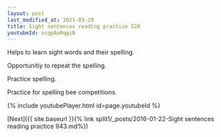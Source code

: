 ```yaml
---
layout: post
last_modified_at: 2021-03-29
title: Sight sentences reading practice 528
youtubeId: ocqpAoRqgi0
---
```

 
 
Helps to learn sight words and their spelling.

Opportunitiy to repeat the spelling. 

Practice spelling. 
 
Practice for spelling bee competitions. 
 
{% include youtubePlayer.html id=page.youtubeId %}
 
 

[Next]({{ site.baseurl }}{% link  split1/_posts/2016-01-22-Sight sentences reading practice 943.md%})
 
